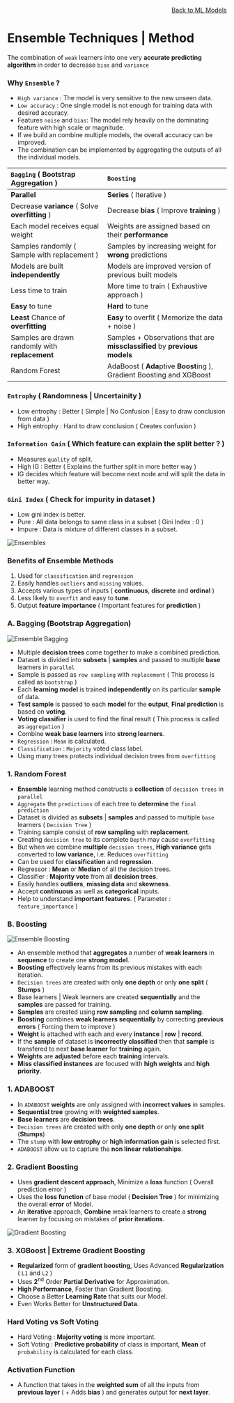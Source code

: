 <p align='right'><a href='https://github.com/KIRANKUMAR7296/Library/blob/main/Machine%20Learning/Machine%20Learning%20Models.md'>Back to ML Models</a></p>

# Ensemble Techniques | Method

The combination of `weak` learners into one very **accurate predicting algorithm** in order to decrease `bias` and `variance`

### Why `Ensemble` ?

- `High variance` : The model is very sensitive to the new unseen data.
- `Low accuracy` : One single model is not enough for training data with desired accuracy.
- Features `noise` and `bias`: The model rely heavily on the dominating feature with high scale or magnitude.
- If we build an combine multiple models, the overall accuracy can be improved.
- The combination can be implemented by aggregating the outputs of all the individual models.
 
`Bagging` ( Bootstrap Aggregation ) | `Boosting`
:--- | :---
**Parallel** | **Series** ( Iterative ) 
Decrease **variance** ( Solve **overfitting** ) | Decrease **bias** ( Improve **training** )
Each model receives equal weight | Weights are assigned based on their **performance**
Samples randomly ( Sample with replacement ) | Samples by increasing weight for **wrong** predictions
Models are built **independently** | Models are improved version of previous built models
Less time to train | More time to train ( Exhaustive approach )
**Easy** to tune | **Hard** to tune
**Least** Chance of **overfitting** | **Easy** to overfit ( Memorize the data + noise )
Samples are drawn randomly with **replacement** | Samples + Observations that are **missclassified** by **previous models**
Random Forest | AdaBoost ( **Ada**ptive **Boost**ing ), Gradient Boosting and XGBoost

### `Entrophy` ( Randomness | Uncertainity )

- Low entrophy : Better ( Simple | No Confusion | Easy to draw conclusion from data )
- High entrophy : Hard to draw conclusion ( Creates confusion )

### `Information Gain` ( Which feature can explain the split better ? )

- Measures `quality` of split.
- High IG : Better ( Explains the further split in more better way )
- IG decides which feature will become next node and will split the data in better way.

### `Gini Index` ( Check for impurity in dataset )

- Low gini index is better.
- Pure : All data belongs to same class in a subset ( Gini Index : 0 )
- Impure : Data is mixture of different classes in a subset.

![Ensembles](Image/Ensembles.png)

### Benefits of Ensemble Methods

1. Used for `classification` and `regression`
2. Easily handles `outliers` and `missing` values.
3. Accepts various types of inputs ( **continuous**, **discrete** and **ordinal** )
4. Less likely to `overfit` and easy to **tune**.
5. Output **feature importance** ( Important features for **prediction** )

### A. Bagging (Bootstrap Aggregation)

![Ensemble Bagging](Image/EnsembleBagging.svg)

- Multiple **decision trees** come together to make a combined prediction.
- Dataset is divided into **subsets** | **samples** and passed to multiple **base** learners in `parallel`
- Sample is passed as `row sampling` with `replacement` ( This process is called as `bootstrap` )
- Each **learning model** is trained **independently** on its particular **sample** of data.
- **Test sample** is passed to each **model** for the **output**, **Final prediction** is based on **voting**.
- **Voting classifier** is used to find the final result ( This process is called as `aggregation` )
- Combine **weak base learners** into **strong learners**.
- `Regression` :  `Mean` is calculated.
- `Classification` : `Majority` voted class label.
- Using many trees protects individual decision trees from `overfitting`

### 1. Random Forest 

- **Ensemble** learning method constructs a **collection** of `decision trees` in `parallel` 
- `Aggregate` the `predictions` of each tree to **determine** the `final prediction`
- Dataset is divided as **subsets** | **samples** and passed to multiple `base` learners ( `Decision Tree` )
- Training sample consist of **row sampling** with **replacement**.
- Creating `decision tree` to its complete `Depth` may cause `overfitting`
- But when we combine **multiple** `decision trees`, **High variance** gets converted to **low variance**, i.e. Reduces `overfitting`
- Can be used for **classification** and **regression**.
- Regressor : **Mean** or **Median** of all the decision trees.
- Classifier : **Majority vote** from all **decision trees**.
- Easily handles **outliers**, **missing data** and **skewness**.
- Accept **continuous** as well as **categorical** inputs.
- Help to understand **important features**. ( Parameter : `feature_importance` )

### B. Boosting

![Ensemble Boosting](Image/EnsembleBoosting.svg)

- An ensemble method that **aggregates** a number of **weak learners** in **sequence** to create one **strong model**.
- **Boosting** effectively learns from its previous mistakes with each iteration.
- `Decision trees` are created with only **one depth** or only **one split** ( **Stumps** )
- Base learners | Weak learners are created **sequentially** and the **samples** are passed for training.
- **Samples** are created using **row sampling** and **column sampling**.
- **Boosting** combines **weak learners sequentially** by correcting **previous errors** ( Forcing them to improve )
- **Weight** is attached with each and every **instance** | **row** | **record**.
- If the **sample** of dataset is **incorrectly classified** then that **sample** is transfered to next **base learner** for **training** again.
- **Weights** are **adjusted** before each **training** intervals. 
- **Miss classified instances** are focused with **high weights** and **high priority**.

### 1. ADABOOST

- In `ADABOOST` **weights** are only assigned with **incorrect values** in samples.
- **Sequential tree** growing  with **weighted samples**.
- **Base learners** are **decision trees**.
- `Decision trees` are created with only **one depth** or only **one split** (**Stumps**)
- The `stump` with **low entrophy** or **high information gain** is selected first.
- `ADABOOST` allow us to capture the **non linear relationships**.

### 2. Gradient Boosting

- Uses **gradient descent approach**, Minimize a **loss** function ( Overall prediction error )
- Uses the **loss function** of base model ( **Decision Tree** ) for minimizing the overall **error** of Model.
- An **iterative** approach, **Combine** weak learners to create a **strong** learner by focusing on mistakes of **prior iterations**.

![Gradient Boosting](Image/GB.png)

### 3. XGBoost | Extreme Gradient Boosting

- **Regularized** form of **gradient boosting**, Uses Advanced **Regularization** ( `L1` and `L2` )
- Uses **2**<sup>nd</sup> Order **Partial Derivative** for Approximation.
- **High Performance**, Faster than Gradient Boosting.
- Choose a Better **Learning Rate** that suits our Model.
- Even Works Better for **Unstructured Data**.

### Hard Voting vs Soft Voting

- Hard Voting : **Majority voting** is more important.
- Soft Voting : **Predictive probability** of class is important, **Mean** of `probability` is calculated for each class.

### Activation Function
- A function that takes in the **weighted sum** of all the inputs from **previous layer** ( + Adds **bias** ) and generates output for **next layer**.

